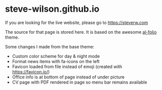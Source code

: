 # steve-wilson.github.io

If you are looking for the live website, please go to https://steverw.com

The source for that page is stored here. It is based on the awesome [al-folio](https://github.com/alshedivat/al-folio) theme.

Some changes I made from the base theme:
- Custom color scheme for day & night mode
- Format news items with fa-icons on the left
- Favicon loaded from file instead of emoji (created with https://favicon.io/)
- Office info is at bottom of page instead of under picture
- CV page with PDF rendered in page so menu bar remains available
